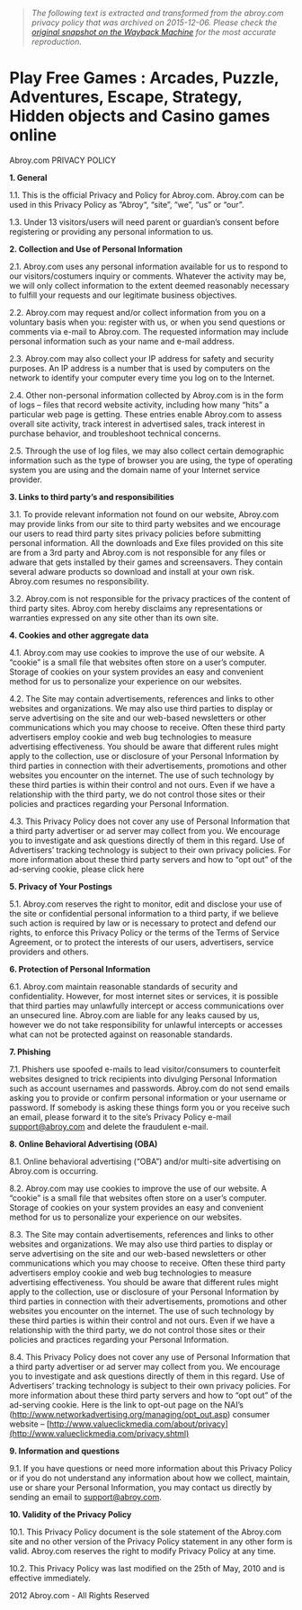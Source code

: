 > *The following text is extracted and transformed from the abroy.com privacy policy that was archived on 2015-12-06. Please check the [original snapshot on the Wayback Machine](https://web.archive.org/web/20151206141104id_/http%3A//abroy.com/page/privacy-policy) for the most accurate reproduction.*

# Play Free Games : Arcades, Puzzle, Adventures, Escape, Strategy, Hidden objects and Casino games online

Abroy.com PRIVACY POLICY

**1\. General**

1.1. This is the official Privacy and Policy for Abroy.com. Abroy.com can be used in this Privacy Policy as ”Abroy“, “site”, “we”, “us” or “our”.

1.3. Under 13 visitors/users will need parent or guardian’s consent before registering or providing any personal information to us.

**2\. Collection and Use of Personal Information**

2.1. Abroy.com uses any personal information available for us to respond to our visitors/costumers inquiry or comments. Whatever the activity may be, we will only collect information to the extent deemed reasonably necessary to fulfill your requests and our legitimate business objectives.

2.2. Abroy.com may request and/or collect information from you on a voluntary basis when you: register with us, or when you send questions or comments via e-mail to Abroy.com. The requested information may include personal information such as your name and e-mail address.

2.3. Abroy.com may also collect your IP address for safety and security purposes. An IP address is a number that is used by computers on the network to identify your computer every time you log on to the Internet.

2.4. Other non-personal information collected by Abroy.com is in the form of logs – files that record website activity, including how many “hits” a particular web page is getting. These entries enable Abroy.com to assess overall site activity, track interest in advertised sales, track interest in purchase behavior, and troubleshoot technical concerns.

2.5. Through the use of log files, we may also collect certain demographic information such as the type of browser you are using, the type of operating system you are using and the domain name of your Internet service provider.

**3\. Links to third party’s and responsibilities**

3.1. To provide relevant information not found on our website, Abroy.com may provide links from our site to third party websites and we encourage our users to read third party sites privacy policies before submitting personal information. All the downloads and Exe files provided on this site are from a 3rd party and Abroy.com is not responsible for any files or adware that gets installed by their games and screensavers. They contain several adware products so download and install at your own risk. Abroy.com resumes no responsibility.

3.2. Abroy.com is not responsible for the privacy practices of the content of third party sites. Abroy.com hereby disclaims any representations or warranties expressed on any site other than its own site.

**4\. Cookies and other aggregate data**

4.1. Abroy.com may use cookies to improve the use of our website. A “cookie” is a small file that websites often store on a user’s computer. Storage of cookies on your system provides an easy and convenient method for us to personalize your experience on our websites.

4.2. The Site may contain advertisements, references and links to other websites and organizations. We may also use third parties to display or serve advertising on the site and our web-based newsletters or other communications which you may choose to receive. Often these third party advertisers employ cookie and web bug technologies to measure advertising effectiveness. You should be aware that different rules might apply to the collection, use or disclosure of your Personal Information by third parties in connection with their advertisements, promotions and other websites you encounter on the internet. The use of such technology by these third parties is within their control and not ours. Even if we have a relationship with the third party, we do not control those sites or their policies and practices regarding your Personal Information.

4.3. This Privacy Policy does not cover any use of Personal Information that a third party advertiser or ad server may collect from you. We encourage you to investigate and ask questions directly of them in this regard. Use of Advertisers’ tracking technology is subject to their own privacy policies. For more information about these third party servers and how to “opt out” of the ad-serving cookie, please click here

**5\. Privacy of Your Postings**

5.1. Abroy.com reserves the right to monitor, edit and disclose your use of the site or confidential personal information to a third party, if we believe such action is required by law or is necessary to protect and defend our rights, to enforce this Privacy Policy or the terms of the Terms of Service Agreement, or to protect the interests of our users, advertisers, service providers and others.

**6\. Protection of Personal Information**

6.1. Abroy.com maintain reasonable standards of security and confidentiality. However, for most internet sites or services, it is possible that third parties may unlawfully intercept or access communications over an unsecured line. Abroy.com are liable for any leaks caused by us, however we do not take responsibility for unlawful intercepts or accesses what can not be protected against on reasonable standards.

**7\. Phishing**

7.1. Phishers use spoofed e-mails to lead visitor/consumers to counterfeit websites designed to trick recipients into divulging Personal Information such as account usernames and passwords. Abroy.com do not send emails asking you to provide or confirm personal information or your username or password. If somebody is asking these things form you or you receive such an email, please forward it to the site’s Privacy Policy e-mail support@abroy.com and delete the fraudulent e-mail.

**8\. Online Behavioral Advertising (OBA)**

8.1. Online behavioral advertising (“OBA”) and/or multi-site advertising on Abroy.com is occurring.

8.2. Abroy.com may use cookies to improve the use of our website. A “cookie” is a small file that websites often store on a user’s computer. Storage of cookies on your system provides an easy and convenient method for us to personalize your experience on our websites.

8.3. The Site may contain advertisements, references and links to other websites and organizations. We may also use third parties to display or serve advertising on the site and our web-based newsletters or other communications which you may choose to receive. Often these third party advertisers employ cookie and web bug technologies to measure advertising effectiveness. You should be aware that different rules might apply to the collection, use or disclosure of your Personal Information by third parties in connection with their advertisements, promotions and other websites you encounter on the internet. The use of such technology by these third parties is within their control and not ours. Even if we have a relationship with the third party, we do not control those sites or their policies and practices regarding your Personal Information.

8.4. This Privacy Policy does not cover any use of Personal Information that a third party advertiser or ad server may collect from you. We encourage you to investigate and ask questions directly of them in this regard. Use of Advertisers’ tracking technology is subject to their own privacy policies. For more information about these third party servers and how to “opt out” of the ad-serving cookie. Here is the link to opt-out page on the NAI’s (<http://www.networkadvertising.org/managing/opt_out.asp>) consumer website – [http://www.valueclickmedia.com/about/privacy](http://www.valueclickmedia.com/privacy.shtml)

**9\. Information and questions**

9.1. If you have questions or need more information about this Privacy Policy or if you do not understand any information about how we collect, maintain, use or share your Personal Information, you may contact us directly by sending an email to support@abroy.com.

**10\. Validity of the Privacy Policy**

10.1. This Privacy Policy document is the sole statement of the Abroy.com site and no other version of the Privacy Policy statement in any other form is valid. Abroy.com reserves the right to modify Privacy Policy at any time.

10.2. This Privacy Policy was last modified on the 25th of May, 2010 and is effective immediately.

2012 Abroy.com - All Rights Reserved
